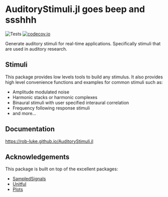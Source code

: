# AuditoryStimuli.jl goes beep and ssshhh

![Tests](https://github.com/rob-luke/AuditoryStimuli.jl/workflows/Tests/badge.svg)
[![codecov.io](http://codecov.io/github/rob-luke/AuditoryStimuli.jl/coverage.svg?branch=master)](http://codecov.io/github/rob-luke/AuditoryStimuli.jl?branch=master)

Generate auditory stimuli for real-time applications.  Specifically stimuli that are used in auditory research.


## Stimuli

This package provides low levels tools to build any stimulus.
It also provides high level convenience functions and examples for common stimuli such as:
* Amplitude modulated noise
* Harmonic stacks or harmonic complexes
* Binaural stimuli with user specified interaural correlation
* Frequency following response stimuli
* and more...


## Documentation

https://rob-luke.github.io/AuditoryStimuli.jl


## Acknowledgements

This package is built on top of the excellent packages:
* [SampledSignals](https://github.com/JuliaAudio/SampledSignals.jl)
* [Unitful](https://github.com/ajkeller34/Unitful.jl)
* [Plots](https://github.com/JuliaPlots/Plots.jl)
